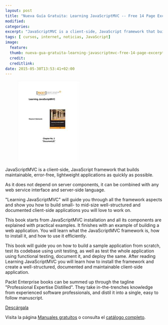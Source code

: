 ```yaml
---
layout: post
title: "Nueva Guía Gratuita: Learning JavaScriptMVC -- Free 14 Page Excerpt"
modified:
categories:
excerpt: "JavaScriptMVC is a client-side, JavaScript framework that builds maintainable, error-free, lightweight applications as quickly as possible."
tags: [ cursos, internet, noticias, JavaScript]
image:
  feature:
  thumb: nueva-gua-gratuita-learning-javascriptmvc-free-14-page-excerpt.jpg
  credit:
  creditlink:
date: 2015-05-30T13:53:41+02:00
---
```


<figure>
  <img src="/assets/img/nueva-gua-gratuita-learning-javascriptmvc-free-14-page-excerpt.jpg" title="{{ page.title }}" alt="{{ page.title }}" />
</figure>

JavaScriptMVC is a client-side, JavaScript framework that builds maintainable, error-free, lightweight applications as quickly as possible.

As it does not depend on server components, it can be combined with any web service interface and server-side language.

"Learning JavaScriptMVC" will guide you through all the framework aspects and show you how to build small- to mid-size well-structured and documented client-side applications you will love to work on.

This book starts from JavaScriptMVC installation and all its components are explained with practical examples. It finishes with an example of building a web application. You will learn what the JavaScriptMVC framework is, how to install it, and how to use it efficiently.

This book will guide you on how to build a sample application from scratch, test its codebase using unit testing, as well as test the whole application using functional testing, document it, and deploy the same. After reading Learning JavaScriptMVC you will learn how to install the framework and create a well-structured, documented and maintainable client-side application.

Packt Enterprise books can be summed up through the tagline "Professional Expertise Distilled". They take in-the-trenches knowledge from experienced software professionals, and distil it into a single, easy to follow manuscript.

<div class="btn-success">
  <a href="http://bashyc-blogspot.tradepub.com/c/pubRD.mpl?sr=oc&_t=oc:&qf=w_pack39" target="_blank">Descárgala</a>
</div>

Visita la página [Manuales gratuitos][2] o consulta el [catálogo completo][3].

[2]: /manuales-gratuitos/
[3]: http://elbauldelprogramador.tradepub.com/category/information-technology/1207/ "Catálogo completo de Guías gratuítas "
